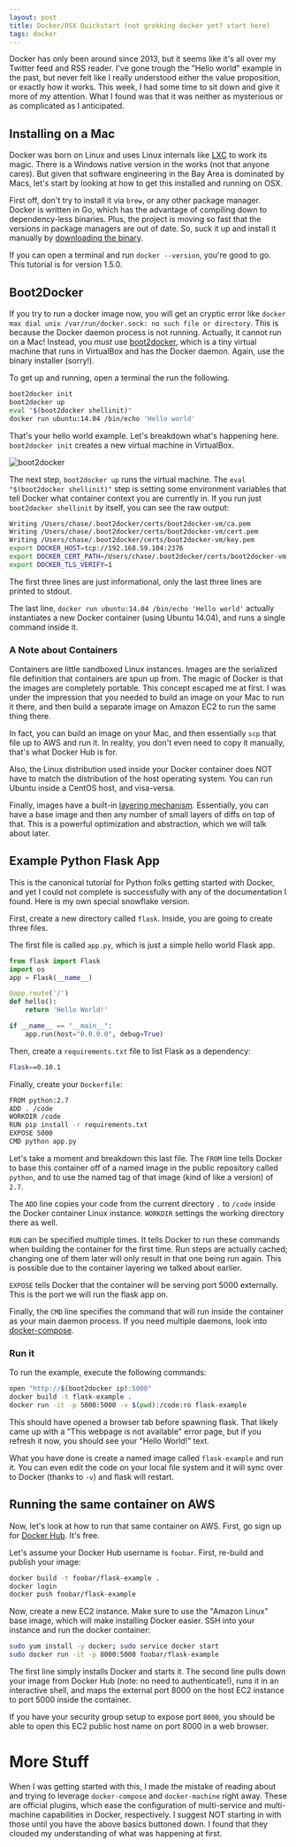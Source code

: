 ```yaml
---
layout: post
title: Docker/OSX Quickstart (not grokking docker yet? start here)
tags: docker
---
```


Docker has only been around since 2013, but it seems like it's all over my Twitter feed and RSS reader. I've gone trough the "Hello world" example in the past, but never felt like I really understood either the value proposition, or exactly how it works. This week, I had some time to sit down and give it more of my attention. What I found was that it was neither as mysterious or as complicated as I anticipated.

## Installing on a Mac

Docker was born on Linux and uses Linux internals like [LXC](https://linuxcontainers.org/) to work its magic. There is a Windows native version in the works (not that anyone cares). But given that software engineering in the Bay Area is dominated by Macs, let's start by looking at how to get this installed and running on OSX.

First off, don't try to install it via `brew`, or any other package manager. Docker is written in Go, which has the advantage of compiling down to dependency-less binaries. Plus, the project is moving so fast that the versions in package managers are out of date. So, suck it up and install it manually by [downloading the binary](https://github.com/boot2docker/osx-installer/releases/tag/v1.5.0).

If you can open a terminal and run `docker --version`, you're good to go. This tutorial is for version 1.5.0.

## Boot2Docker

If you try to run a docker image now, you will get an cryptic error like `docker max dial unix /var/run/docker.sock: no such file or directory`. This is because the Docker daemon process is not running. Actually, it cannot run on a Mac! Instead, you *must* use [boot2docker](http://boot2docker.io/), which is a tiny virtual machine that runs in VirtualBox and has the Docker daemon. Again, use the binary installer (sorry!).

To get up and running, open a terminal the run the following.

```bash
boot2docker init
boot2docker up
eval "$(boot2docker shellinit)"
docker run ubuntu:14.04 /bin/echo 'Hello world'
```

That's your hello world example. Let's breakdown what's happening here. `boot2docker init` creates a new virtual machine in VirtualBox.

![boot2docker](/blog/images/boot2docker.png)

The next step, `boot2docker up` runs the virtual machine. The `eval "$(boot2docker shellinit)"` step is setting some environment variables that tell Docker what container context you are currently in. If you run just `boot2docker shellinit` by itself, you can see the raw output:

```bash
Writing /Users/chase/.boot2docker/certs/boot2docker-vm/ca.pem
Writing /Users/chase/.boot2docker/certs/boot2docker-vm/cert.pem
Writing /Users/chase/.boot2docker/certs/boot2docker-vm/key.pem
export DOCKER_HOST=tcp://192.168.59.104:2376
export DOCKER_CERT_PATH=/Users/chase/.boot2docker/certs/boot2docker-vm
export DOCKER_TLS_VERIFY=1
```

The first three lines are just informational, only the last three lines are printed to stdout.

The last line, `docker run ubuntu:14.04 /bin/echo 'Hello world'` actually instantiates a new Docker container (using Ubuntu 14.04), and runs a single command inside it.

### A Note about Containers

Containers are little sandboxed Linux instances. Images are the serialized file definition that containers are spun up from. The magic of Docker is that the images are completely portable. This concept escaped me at first. I was under the impression that you needed to build an image on your Mac to run it there, and then build a separate image on Amazon EC2 to run the same thing there.

In fact, you can build an image on your Mac, and then essentially `scp` that file up to AWS and run it. In reality, you don't even need to copy it manually, that's what Docker Hub is for.

Also, the Linux distribution used inside your Docker container does NOT have to match the distribution of the host operating system. You can run Ubuntu inside a CentOS host, and visa-versa.

Finally, images have a built-in [layering mechanism](https://docs.docker.com/terms/layer/). Essentially, you can have a base image and then any number of small layers of diffs on top of that. This is a powerful optimization and abstraction, which we will talk about later.

## Example Python Flask App

This is the canonical tutorial for Python folks getting started with Docker, and yet I could not complete is successfully with any of the documentation I found. Here is my own special snowflake version.

First, create a new directory called `flask`. Inside, you are going to create three files.

The first file is called `app.py`, which is just a simple hello world Flask app.

```python
from flask import Flask
import os
app = Flask(__name__)

@app.route('/')
def hello():
    return 'Hello World!'

if __name__ == "__main__":
    app.run(host="0.0.0.0", debug=True)
```

Then, create a `requirements.txt` file to list Flask as a dependency:

```bash
Flask==0.10.1
```

Finally, create your `Dockerfile`:

```bash
FROM python:2.7
ADD . /code
WORKDIR /code
RUN pip install -r requirements.txt
EXPOSE 5000
CMD python app.py
```

Let's take a moment and breakdown this last file. The `FROM` line tells Docker to base this container off of a named image in the public repository called `python`, and to use the named tag of that image (kind of like a version) of `2.7`.

The `ADD` line copies your code from the current directory `.` to `/code` inside the Docker container Linux instance. `WORKDIR` settings the working directory there as well.

`RUN` can be specified multiple times. It tells Docker to run these commands when building the container for the first time. Run steps are actually cached; changing one of them later will only result in that one being run again. This is possible due to the container layering we talked about earlier.

`EXPOSE` tells Docker that the container will be serving port 5000 externally. This is the port we will run the flask app on.

Finally, the `CMD` line specifies the command that will run inside the container as your main daemon process. If you need multiple daemons, look into [docker-compose](https://docs.docker.com/compose/).

### Run it

To run the example, execute the following commands:

```bash
open "http://$(boot2docker ip):5000"
docker build -t flask-example .
docker run -it -p 5000:5000 -v $(pwd):/code:ro flask-example
```

This should have opened a browser tab before spawning flask. That likely came up with a "This webpage is not available" error page, but if you refresh it now, you should see your "Hello World!" text.

What you have done is create a named image called `flask-example` and run it. You can even edit the code on your local file system and it will sync over to Docker (thanks to `-v`) and flask will restart.

## Running the same container on AWS

Now, let's look at how to run that same container on AWS. First, go sign up for [Docker Hub](https://hub.docker.com/). It's free.

Let's assume your Docker Hub username is `foobar`. First, re-build and publish your image:

```bash
docker build -t foobar/flask-example .
docker login
docker push foobar/flask-example
```

Now, create a new EC2 instance. Make sure to use the "Amazon Linux" base image, which will make installing Docker easier. SSH into your instance and run the docker container:

```bash
sudo yum install -y docker; sudo service docker start
sudo docker run -it -p 8000:5000 foobar/flask-example
```

The first line simply installs Docker and starts it. The second line pulls down your image from Docker Hub (note: no need to authenticate!), runs it in an interactive shell, and maps the external port 8000 on the host EC2 instance to port 5000 inside the container.

If you have your security group setup to expose port `8000`, you should be able to open this EC2 public host name on port 8000 in a web browser.

# More Stuff

When I was getting started with this, I made the mistake of reading about and trying to leverage `docker-compose` and `docker-machine` right away. These are official plugins, which ease the configuration of multi-service and multi-machine capabilities in Docker, respectively. I suggest NOT starting in with those until you have the above basics buttoned down. I found that they clouded my understanding of what was happening at first.
